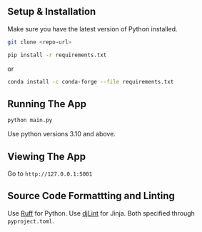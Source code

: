 ## Setup & Installation

Make sure you have the latest version of Python installed.

```bash
git clone <repo-url>
```

```bash
pip install -r requirements.txt
```

or

```bash
conda install -c conda-forge --file requirements.txt
```

## Running The App

```bash
python main.py
```

Use python versions 3.10 and above.

## Viewing The App

Go to `http://127.0.0.1:5001`

## Source Code Formattting and Linting

Use [Ruff](https://github.com/astral-sh/ruff) for Python.
Use [djLint](https://github.com/djlint/djLint) for Jinja.
Both specified through `pyproject.toml`.
